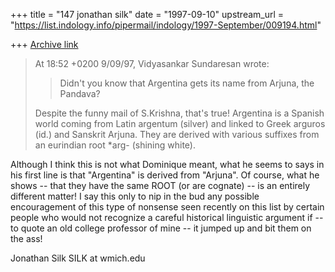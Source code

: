 +++
title = "147 jonathan silk"
date = "1997-09-10"
upstream_url = "https://list.indology.info/pipermail/indology/1997-September/009194.html"

+++
[Archive link](https://list.indology.info/pipermail/indology/1997-September/009194.html)

>At 18:52 +0200 9/09/97, Vidyasankar Sundaresan wrote:
>>
>>Didn't you know that Argentina gets its name from Arjuna, the Pandava?
>>
>	Despite the funny mail of S.Krishna, that's true!
>	Argentina is a Spanish world coming from Latin argentum (silver)
>and linked to Greek arguros (id.) and Sanskrit Arjuna. They are derived
>with various suffixes from an eurindian root *arg- (shining white).


Although I think this is not what Dominique meant, what he seems to says in
his first line is that "Argentina" is derived from "Arjuna". Of course,
what he shows -- that they have the same ROOT (or are cognate) -- is an
entirely different matter! I say this only to nip in the bud any possible
encouragement of this type of nonsense seen recently on this list by
certain people who would not recognize a careful historical linguistic
argument if -- to quote an old college professor of mine -- it jumped up
and bit them on the ass!

Jonathan Silk
SILK at wmich.edu






